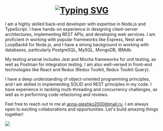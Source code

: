 <!--
**HannaPleshko/HannaPleshko** is a ✨ _special_ ✨ repository because its `README.md` (this file) appears on your GitHub profile.

Here are some ideas to get you started:

- 🔭 I’m currently working on ...
- 🌱 I’m currently learning ...
- 👯 I’m looking to collaborate on ...
- 🤔 I’m looking for help with ...
- 💬 Ask me about ...
- 📫 How to reach me: ...
- 😄 Pronouns: ...
- ⚡ Fun fact: ...
-->
<h1 align="center"><a href="https://git.io/typing-svg"><img src="https://readme-typing-svg.demolab.com?font=Fira+Code&size=24&pause=1000&color=000000&width=435&lines=Hi+there%2C+I'm+Hanna" alt="Typing SVG" /></a> 
</h1>  
  
I am a highly skilled back-end developer with expertise in Node.js and TypeScript. I have hands-on experience in designing client-server architectures, implementing REST APIs, and developing web services. I am proficient in working with popular frameworks like Express, Nest and LoopBack4 for Node.js, and I have a strong background in working with databases, particularly PostgreSQL, MySQL, MongoDB, IBMdb.

My testing arsenal includes Jest and Mocha frameworks for unit testing, as well as Postman for integration testing. I am also well-versed in front-end technologies like React and Redux (Redux Toolkit, Redux Toolkit Query).

I have a deep understanding of object-oriented programming principles, and I am skilled in implementing SOLID and REST principles in my code. I have experience in tackling multi-threading and concurrency challenges, as well as in performing code refactoring and reviews.
 
Feel free to reach out to me at anna-pleshko2000@mail.ru. I am always open to exciting collaborations and opportunities. Let's build amazing things together!

<picture>
  <source
    srcset="https://github-readme-stats.vercel.app/api?username=hannapleshko&show_icons=true&theme=dark"
    media="(prefers-color-scheme: dark)"
  />
  <source
    srcset="https://github-readme-stats.vercel.app/api?username=hannapleshko&show_icons=true"
    media="(prefers-color-scheme: light), (prefers-color-scheme: no-preference)"
  />
  <img src="https://github-readme-stats.vercel.app/api?username=hannapleshko&show_icons=true" />
</picture>



